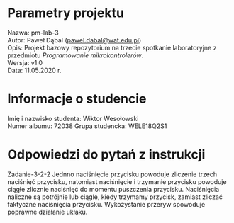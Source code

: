 # Parametry projektu

Nazwa: pm-lab-3  
Autor: Paweł Dąbal (pawel.dabal@wat.edu.pl)  
Opis: Projekt bazowy repozytorium na trzecie spotkanie laboratoryjne z przedmiotu _Programowanie mikrokontrolerów_.  
Wersja: v1.0  
Data: 11.05.2020 r.

# Informacje o studencie

Imię i nazwisko studenta: Wiktor Wesołowski  
Numer albumu: 72038
Grupa studencka: WELE18Q2S1

# Odpowiedzi do pytań z instrukcji
Zadanie-3-2-2
Jednno naciśnięcie przycisku powoduje zliczenie trzech naciśnięć przycisku, natomiast naciśnięcie i trzymanie przycisku powoduje ciągłe zlicznie naciśnięć do momentu puszczenia przycisku. Naciśnięcia naliczne są potrójnie lub ciągle, kiedy trzymamy przycisk, zamiast zliczać faktyczne naciśnięcia przycisku. Wykożystanie przeryw spowoduje poprawne działanie ukłaku.

